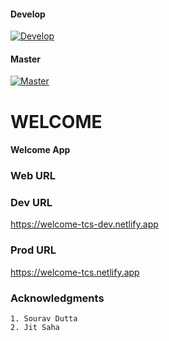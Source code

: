 #### Develop
[![Develop](https://api.netlify.com/api/v1/badges/698c37cd-bb34-44e1-9f40-db46727c6347/deploy-status)](https://app.netlify.com/sites/welcome-tcs-dev/deploys)

#### Master
[![Master](https://api.netlify.com/api/v1/badges/621f0e53-273f-4f59-b956-63d87326edbc/deploy-status)](https://app.netlify.com/sites/welcome-tcs/deploys)

# WELCOME
#### Welcome App

### Web URL
### Dev URL
https://welcome-tcs-dev.netlify.app

### Prod URL
https://welcome-tcs.netlify.app

### Acknowledgments
```
1. Sourav Dutta
2. Jit Saha
```